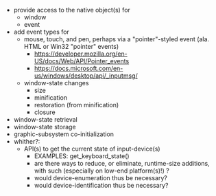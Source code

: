 * provide access to the native object(s) for
  * window
  * event
* add event types for
  * mouse, touch, and pen, perhaps via a "pointer"-styled event (ala. HTML or Win32 "pointer" events)
    * https://developer.mozilla.org/en-US/docs/Web/API/Pointer_events
    * https://docs.microsoft.com/en-us/windows/desktop/api/_inputmsg/
  * window-state changes
    * size
    * minification
    * restoration (from minification)
    * closure
* window-state retrieval
* window-state storage
* graphic-subsystem co-initialization
* whither?:
  * API(s) to get the current state of input-device(s)
    * EXAMPLES: get_keyboard_state()
    * are there ways to reduce, or eliminate, runtime-size additions, with such (especially on low-end platform(s)!) ?
    * would device-enumeration thus be necessary?
    * would device-identification thus be necessary?
